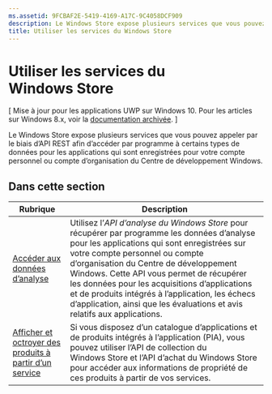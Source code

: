 ```yaml
---
ms.assetid: 9FCBAF2E-5419-4169-A17C-9C4058DCF909
description: Le Windows Store expose plusieurs services que vous pouvez appeler par le biais d’API REST afin d’accéder par programme à certains types de données pour les applications qui sont enregistrées pour votre compte personnel ou compte d’organisation du Centre de développement Windows.
title: Utiliser les services du Windows Store
---
```


# Utiliser les services du Windows Store


\[ Mise à jour pour les applications UWP sur Windows 10. Pour les articles sur Windows 8.x, voir la [documentation archivée](http://go.microsoft.com/fwlink/p/?linkid=619132). \]

Le Windows Store expose plusieurs services que vous pouvez appeler par le biais d’API REST afin d’accéder par programme à certains types de données pour les applications qui sont enregistrées pour votre compte personnel ou compte d’organisation du Centre de développement Windows.

## Dans cette section


| Rubrique                                                                                                       | Description                 |
|-------------------------------------------------------------------------------------------------------------|-----------------------------|
| [Accéder aux données d’analyse](access-analytics-data-using-windows-store-services.md) | Utilisez l’<em>API d’analyse du Windows Store</em> pour récupérer par programme les données d’analyse pour les applications qui sont enregistrées sur votre compte personnel ou compte d’organisation du Centre de développement Windows. Cette API vous permet de récupérer les données pour les acquisitions d’applications et de produits intégrés à l’application, les échecs d’application, ainsi que les évaluations et avis relatifs aux applications. |
| [Afficher et octroyer des produits à partir d’un service](view-and-grant-products-from-a-service.md)  | Si vous disposez d’un catalogue d’applications et de produits intégrés à l’application (PIA), vous pouvez utiliser l’API de collection du Windows Store et l’API d’achat du Windows Store pour accéder aux informations de propriété de ces produits à partir de vos services.  |



 

 

 
<!--HONumber=Mar16_HO1-->
